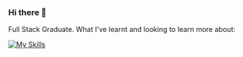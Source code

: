 ### Hi there 👋
Full Stack Graduate.
What I've learnt and looking to learn more about:

[![My Skills](https://skills.thijs.gg/icons?i=js,html,css)](https://skills.thijs.gg)
